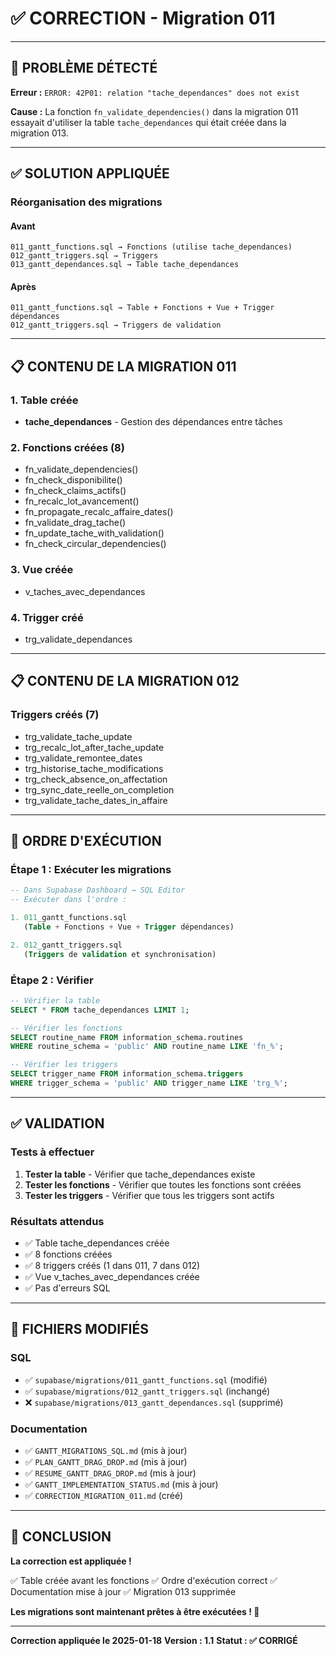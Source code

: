 # ✅ CORRECTION - Migration 011

---

## 🔧 PROBLÈME DÉTECTÉ

**Erreur :** `ERROR: 42P01: relation "tache_dependances" does not exist`

**Cause :** La fonction `fn_validate_dependencies()` dans la migration 011 essayait d'utiliser la table `tache_dependances` qui était créée dans la migration 013.

---

## ✅ SOLUTION APPLIQUÉE

### Réorganisation des migrations

#### Avant
```
011_gantt_functions.sql → Fonctions (utilise tache_dependances)
012_gantt_triggers.sql → Triggers
013_gantt_dependances.sql → Table tache_dependances
```

#### Après
```
011_gantt_functions.sql → Table + Fonctions + Vue + Trigger dépendances
012_gantt_triggers.sql → Triggers de validation
```

---

## 📋 CONTENU DE LA MIGRATION 011

### 1. Table créée
- **tache_dependances** - Gestion des dépendances entre tâches

### 2. Fonctions créées (8)
- fn_validate_dependencies()
- fn_check_disponibilite()
- fn_check_claims_actifs()
- fn_recalc_lot_avancement()
- fn_propagate_recalc_affaire_dates()
- fn_validate_drag_tache()
- fn_update_tache_with_validation()
- fn_check_circular_dependencies()

### 3. Vue créée
- v_taches_avec_dependances

### 4. Trigger créé
- trg_validate_dependances

---

## 📋 CONTENU DE LA MIGRATION 012

### Triggers créés (7)
- trg_validate_tache_update
- trg_recalc_lot_after_tache_update
- trg_validate_remontee_dates
- trg_historise_tache_modifications
- trg_check_absence_on_affectation
- trg_sync_date_reelle_on_completion
- trg_validate_tache_dates_in_affaire

---

## 🚀 ORDRE D'EXÉCUTION

### Étape 1 : Exécuter les migrations
```sql
-- Dans Supabase Dashboard → SQL Editor
-- Exécuter dans l'ordre :

1. 011_gantt_functions.sql
   (Table + Fonctions + Vue + Trigger dépendances)

2. 012_gantt_triggers.sql
   (Triggers de validation et synchronisation)
```

### Étape 2 : Vérifier
```sql
-- Vérifier la table
SELECT * FROM tache_dependances LIMIT 1;

-- Vérifier les fonctions
SELECT routine_name FROM information_schema.routines 
WHERE routine_schema = 'public' AND routine_name LIKE 'fn_%';

-- Vérifier les triggers
SELECT trigger_name FROM information_schema.triggers
WHERE trigger_schema = 'public' AND trigger_name LIKE 'trg_%';
```

---

## ✅ VALIDATION

### Tests à effectuer
1. **Tester la table** - Vérifier que tache_dependances existe
2. **Tester les fonctions** - Vérifier que toutes les fonctions sont créées
3. **Tester les triggers** - Vérifier que tous les triggers sont actifs

### Résultats attendus
- ✅ Table tache_dependances créée
- ✅ 8 fonctions créées
- ✅ 8 triggers créés (1 dans 011, 7 dans 012)
- ✅ Vue v_taches_avec_dependances créée
- ✅ Pas d'erreurs SQL

---

## 📁 FICHIERS MODIFIÉS

### SQL
- ✅ `supabase/migrations/011_gantt_functions.sql` (modifié)
- ✅ `supabase/migrations/012_gantt_triggers.sql` (inchangé)
- ❌ `supabase/migrations/013_gantt_dependances.sql` (supprimé)

### Documentation
- ✅ `GANTT_MIGRATIONS_SQL.md` (mis à jour)
- ✅ `PLAN_GANTT_DRAG_DROP.md` (mis à jour)
- ✅ `RESUME_GANTT_DRAG_DROP.md` (mis à jour)
- ✅ `GANTT_IMPLEMENTATION_STATUS.md` (mis à jour)
- ✅ `CORRECTION_MIGRATION_011.md` (créé)

---

## 🎉 CONCLUSION

**La correction est appliquée !**

✅ Table créée avant les fonctions
✅ Ordre d'exécution correct
✅ Documentation mise à jour
✅ Migration 013 supprimée

**Les migrations sont maintenant prêtes à être exécutées ! 🚀**

---

**Correction appliquée le 2025-01-18**
**Version : 1.1**
**Statut : ✅ CORRIGÉ**


